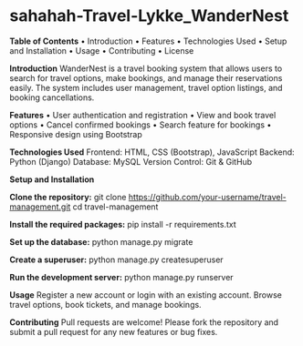 # sahahah-Travel-Lykke_WanderNest

**Table of Contents**
• Introduction
• Features
• Technologies Used
• Setup and Installation
• Usage
• Contributing
• License

**Introduction**
WanderNest is a travel booking system that allows users to search for travel options, make bookings, and manage their reservations easily. The system includes user management, travel option listings, and booking cancellations.

**Features**
• User authentication and registration
• View and book travel options
• Cancel confirmed bookings
• Search feature for bookings
• Responsive design using Bootstrap

**Technologies Used**
Frontend: HTML, CSS (Bootstrap), JavaScript
Backend: Python (Django)
Database: MySQL
Version Control: Git & GitHub

**Setup and Installation**

**Clone the repository:**
git clone https://github.com/your-username/travel-management.git
cd travel-management

**Install the required packages:**
pip install -r requirements.txt

**Set up the database:**
python manage.py migrate

**Create a superuser:**
python manage.py createsuperuser

**Run the development server:**
python manage.py runserver

**Usage**
Register a new account or login with an existing account.
Browse travel options, book tickets, and manage bookings.

**Contributing**
Pull requests are welcome! Please fork the repository and submit a pull request for any new features or bug fixes.


